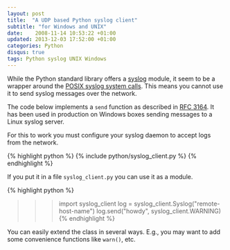 ```yaml
---
layout: post
title:  "A UDP based Python syslog client"
subtitle: "for Windows and UNIX"
date:    2008-11-14 10:53:22 +01:00
updated: 2013-12-03 17:52:00 +01:00
categories: Python
disqus: true
tags: Python syslog UNIX Windows
---
```


While the Python standard library offers a [syslog][python.syslog] module,
it seem to be a wrapper around the [POSIX syslog system
calls][posix.syslog]. This means you cannot use it to send syslog messages
over the network.

The code below implements a `send` function as described in 
[RFC 3164][rfc3164]. It has been used in production on Windows boxes sending
messages to a Linux syslog server.

For this to work you must configure your syslog daemon to accept logs from
the network.

{% highlight python %}
{% include python/syslog_client.py %}
{% endhighlight %}

If you put it in a file `syslog_client.py` you can use it as a module.

{% highlight python %}
>>> import syslog_client
>>> log = syslog_client.Syslog("remote-host-name")
>>> log.send("howdy", syslog_client.WARNING)
{% endhighlight %}

You can easily extend the class in several ways. E.g., you may want to add
some convenience functions like `warn()`, etc.

[rfc3164]: http://www.ietf.org/rfc/rfc3164.txt
[python.syslog]: http://docs.python.org/2/library/syslog.html
[posix.syslog]: http://pubs.opengroup.org/onlinepubs/007904975/basedefs/syslog.h.html
